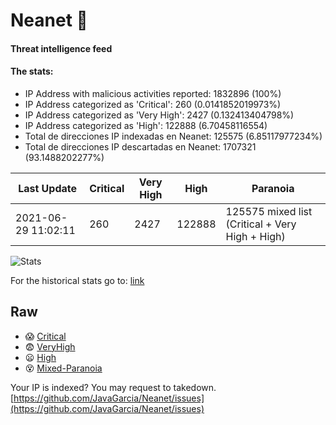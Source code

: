# Neanet :hocho:
#### Threat intelligence feed
#### The stats:

- IP Address with malicious activities reported: 1832896 (100%)
- IP Address categorized as 'Critical':  260 (0.0141852019973%)
- IP Address categorized as 'Very High':  2427 (0.132413404798%)
- IP Address categorized as 'High':  122888 (6.70458116554)
- Total de direcciones IP indexadas en Neanet:  125575 (6.85117977234%)
- Total de direcciones IP descartadas en Neanet:  1707321 (93.1488202277%)

| Last Update | Critical | Very High | High | Paranoia |
| --- | --- | --- | --- | --- |
| 2021-06-29 11:02:11 | 260 | 2427 | 122888 | 125575 mixed list (Critical + Very High + High)|

![Stats](https://docs.google.com/spreadsheets/d/e/2PACX-1vSnaNMIXVabIpDJjufMlzH7poXnshF3mgd8Is1g9ytUEzVsP5my4Trn8f-xkoLLQ38xpL3HtmUexLo6/pubchart?oid=501124687&format=image)

For the historical stats go to: [link](/stats.csv)
## Raw
- :scream: [Critical](https://raw.githubusercontent.com/JavaGarcia/Neanet/master/blacklists/neanet_critical.txt)
- :fearful: [VeryHigh](https://raw.githubusercontent.com/JavaGarcia/Neanet/master/blacklists/neanet_veryHigh.txtt)
- :frowning: [High](https://raw.githubusercontent.com/JavaGarcia/Neanet/master/blacklists/neanet_high.txt)
- :dizzy_face: [Mixed-Paranoia](https://raw.githubusercontent.com/JavaGarcia/Neanet/master/blacklists/neanet_all.txt)


Your IP is indexed? You may request to takedown. [https://github.com/JavaGarcia/Neanet/issues](https://github.com/JavaGarcia/Neanet/issues)










































































































































































































































































































































































































































































































































































































































































































































































































































































































































































































































































































































































































































































































































































































































































































































































































































































































































































































































































































































































































































































































































































































































































































































































































































































































































































































































































































































































































































































































































































































































































































































































































































































































































































































































































































































































































































































































































































































































































































































































































































































































































































































































































































































































































































































































































































































































































































































































































































































































































































































































































































































































































































































































































































































































































































































































































































































































































































































































































































































































































































































































































































































































































































































































































































































































































































































































































































































































































































































































































































































































































































































































































































































































































































































































































































